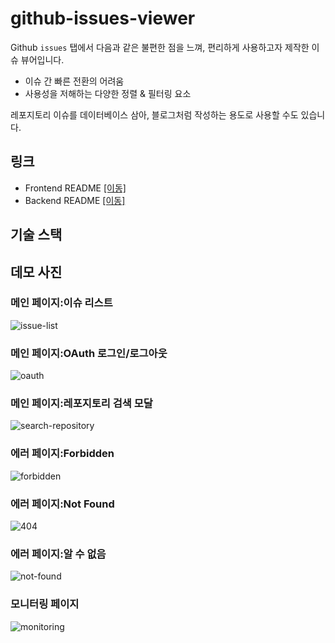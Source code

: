 # github-issues-viewer

Github `issues` 탭에서 다음과 같은 불편한 점을 느껴, 편리하게 사용하고자 제작한 이슈 뷰어입니다.

- 이슈 간 빠른 전환의 어려움
- 사용성을 저해하는 다양한 정렬 & 필터링 요소 

레포지토리 이슈를 데이터베이스 삼아, 블로그처럼 작성하는 용도로 사용할 수도 있습니다.

## 링크

- Frontend README [[이동]](https://github.com/junghyunbak/github-issues-viewer/blob/develop/client/README.md)
- Backend README [[이동]](https://github.com/junghyunbak/github-issues-viewer/blob/develop/server/README.md)

## 기술 스택

## 데모 사진

### 메인 페이지:이슈 리스트

![issue-list](https://github.com/junghyunbak/github-issues-viewer/assets/44913775/26645841-8a28-4707-9d83-9c4514b821f4)

### 메인 페이지:OAuth 로그인/로그아웃

![oauth](https://github.com/junghyunbak/github-issues-viewer/assets/44913775/47aad7f0-2f46-4e4c-b405-9d15b034b4da)

### 메인 페이지:레포지토리 검색 모달

![search-repository](https://github.com/junghyunbak/github-issues-viewer/assets/44913775/cbe80744-db8c-4d06-aefc-6834eaa15240)

### 에러 페이지:Forbidden

![forbidden](https://github.com/junghyunbak/github-issues-viewer/assets/44913775/a29d4c97-0089-43bc-8903-c7991a8fb4e3)

### 에러 페이지:Not Found

![404](https://github.com/junghyunbak/github-issues-viewer/assets/44913775/d4da51ad-59db-4cae-85d6-cb750a41741b)

### 에러 페이지:알 수 없음

![not-found](https://github.com/junghyunbak/github-issues-viewer/assets/44913775/c3295b78-124b-4f2e-9631-9ec267221a8e)

### 모니터링 페이지

![monitoring](https://github.com/junghyunbak/github-issues-viewer/assets/44913775/5d6f63c1-b8c0-4609-b204-ebca9109af4e)